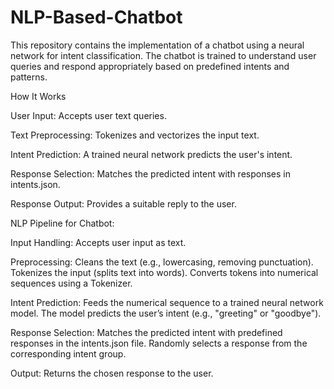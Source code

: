 # NLP-Based-Chatbot

This repository contains the implementation of a chatbot using a neural network for intent classification. The chatbot is trained to understand user queries and respond appropriately based on predefined intents and patterns.

How It Works

User Input: Accepts user text queries.

Text Preprocessing: Tokenizes and vectorizes the input text.
    
Intent Prediction: A trained neural network predicts the user's intent.
    
Response Selection: Matches the predicted intent with responses in intents.json.
    
Response Output: Provides a suitable reply to the user.


NLP Pipeline for Chatbot:

  Input Handling: Accepts user input as text.
  
  Preprocessing:
    Cleans the text (e.g., lowercasing, removing punctuation).
    Tokenizes the input (splits text into words).
    Converts tokens into numerical sequences using a Tokenizer.
    
  Intent Prediction:
    Feeds the numerical sequence to a trained neural network model.
    The model predicts the user’s intent (e.g., "greeting" or "goodbye").
  
  Response Selection:
    Matches the predicted intent with predefined responses in the intents.json file.
    Randomly selects a response from the corresponding intent group.
  
  Output: Returns the chosen response to the user.





